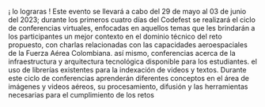 ¡ lo lograras !
Este evento se llevará a cabo del 29 de mayo al 03 de junio del 2023;
 durante los primeros cuatro días del Codefest se realizará el ciclo de
  conferencias virtuales, enfocadas en aquellos temas que les brindarán
  a los participantes un mejor contexto en el dominio técnico del reto propuesto, con charlas relacionadas con las capacidades
   aeroespaciales de la Fuerza Aérea Colombiana.
   así mismo, conferencias acerca de la infraestructura y arquitectura tecnológica disponible para los estudiantes.
   el uso de librerías existentes para la indexación de videos y textos.
   Durante este ciclo de conferencias aprenderán diferentes conceptos en el área de imágenes y videos aéreos, su procesamiento, difusión y las herramientas necesarias para el cumplimiento de los retos